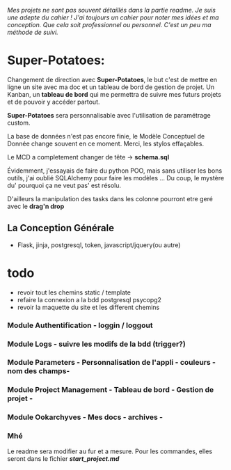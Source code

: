 *Mes projets ne sont pas souvent détaillés dans la partie readme. Je suis une adepte du cahier ! J'ai toujours un cahier pour noter mes idées et ma conception. Que cela soit professionnel ou personnel. C'est un peu ma méthode de suivi.*


# Super-Potatoes:

Changement de direction avec **Super-Potatoes**, le but c'est de mettre en ligne un site avec ma doc et un tableau de bord de gestion de projet. 
Un Kanban, un **tableau de bord** qui me permettra de suivre mes futurs projets et de pouvoir y accéder partout.

**Super-Potatoes** sera personnalisable avec l'utilisation de paramétrage custom.

La base de données n'est pas encore finie, le Modèle Conceptuel de Donnée change souvent en ce moment. Merci, les stylos effaçables.

Le MCD a completement changer de tête -> **schema.sql**

Évidemment, j'essayais de faire du python POO, mais sans utiliser les bons outils, j'ai oublié SQLAlchemy pour faire les modèles ... Du coup, le mystère du' pourquoi ça ne veut pas' est résolu.

D'ailleurs la manipulation des tasks dans les colonne pourront etre geré avec le **drag'n drop**

## La Conception Générale

 * Flask, jinja, postgresql, token, javascript/jquery(ou autre)

# todo
 - revoir tout les chemins  static / template
 - refaire la connexion a la bdd postgresql psycopg2
 - revoir la maquette du site et les different chemins

### Module Authentification - loggin / loggout
### Module Logs - suivre les modifs de la bdd (trigger?)
### Module Parameters - Personnalisation de l'appli - couleurs - nom des champs-
### Module Project Management - Tableau de bord - Gestion de projet -
### Module Ookarchyves - Mes docs - archives -

### Mhé
Le readme sera modifier au fur et a mesure. Pour les commandes, elles seront dans le fichier ***start_project.md***

